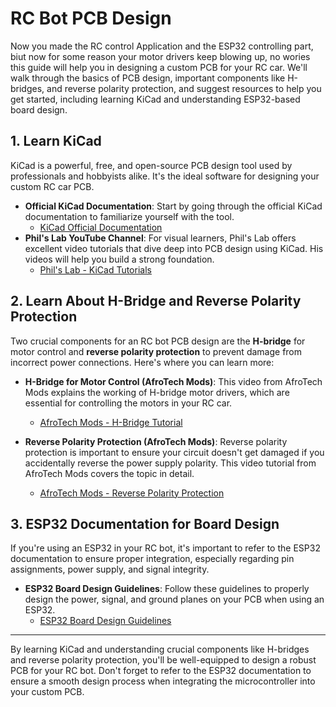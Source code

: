 # RC Bot PCB Design

Now you made the RC control Application and the ESP32 controlling part, biut now for some reason your motor drivers keep blowing up, no wories this guide will help you in designing a custom PCB for your RC car. We'll walk through the basics of PCB design, important components like H-bridges, and reverse polarity protection, and suggest resources to help you get started, including learning KiCad and understanding ESP32-based board design.

## 1. Learn KiCad

KiCad is a powerful, free, and open-source PCB design tool used by professionals and hobbyists alike. It's the ideal software for designing your custom RC car PCB.

- **Official KiCad Documentation**: Start by going through the official KiCad documentation to familiarize yourself with the tool.
  - [KiCad Official Documentation](https://docs.kicad.org/)
- **Phil's Lab YouTube Channel**: For visual learners, Phil's Lab offers excellent video tutorials that dive deep into PCB design using KiCad. His videos will help you build a strong foundation.
  - [Phil's Lab - KiCad Tutorials](https://www.youtube.com/@PhilsLab)

## 2. Learn About H-Bridge and Reverse Polarity Protection

Two crucial components for an RC bot PCB design are the **H-bridge** for motor control and **reverse polarity protection** to prevent damage from incorrect power connections. Here's where you can learn more:

- **H-Bridge for Motor Control (AfroTech Mods)**: This video from AfroTech Mods explains the working of H-bridge motor drivers, which are essential for controlling the motors in your RC car.

  - [AfroTech Mods - H-Bridge Tutorial](https://www.youtube.com/watch?v=iYafyPZ15g8)

- **Reverse Polarity Protection (AfroTech Mods)**: Reverse polarity protection is important to ensure your circuit doesn't get damaged if you accidentally reverse the power supply polarity. This video tutorial from AfroTech Mods covers the topic in detail.
  - [AfroTech Mods - Reverse Polarity Protection](https://www.youtube.com/watch?v=IrB-FPcv1Dc)

## 3. ESP32 Documentation for Board Design

If you're using an ESP32 in your RC bot, it's important to refer to the ESP32 documentation to ensure proper integration, especially regarding pin assignments, power supply, and signal integrity.

- **ESP32 Board Design Guidelines**: Follow these guidelines to properly design the power, signal, and ground planes on your PCB when using an ESP32.
  - [ESP32 Board Design Guidelines](https://docs.espressif.com/projects/esp-hardware-design-guidelines/en/latest/esp32/index.html)

---

By learning KiCad and understanding crucial components like H-bridges and reverse polarity protection, you'll be well-equipped to design a robust PCB for your RC bot. Don't forget to refer to the ESP32 documentation to ensure a smooth design process when integrating the microcontroller into your custom PCB.

